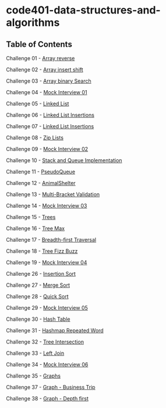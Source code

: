 # code401-data-structures-and-algorithms

## Table of Contents

Challenge 01 - [Array reverse](/challenges/challenge-01/README.md)

Challenge 02 - [Array insert shift](/challenges/challenge-02/README.md)

Challenge 03 - [Array binary Search](/challenges/challenge-03/README.md)

Challenge 04 - [Mock Interview 01](/challenges/challenge-04/README.md)

Challenge 05 - [Linked List](/challenges/challenge-05/README.md)

Challenge 06 - [Linked List Insertions](/challenges/challenge-06/README.md)

Challenge 07 - [Linked List Insertions](/challenges/challenge-07/README.md)

Challenge 08 - [Zip Lists](/challenges/challenge-08/README.md)

Challenge 09 - [Mock Interview 02](/challenges/challenge-09/README.md)

Challenge 10 - [Stack and Queue Implementation](/challenges/challenge-10/README.md)

Challenge 11 - [PseudoQueue](/challenges/challenge-11/README.md)

Challenge 12 - [AnimalShelter](/challenges/challenge-12/README.md)

Challenge 13 - [Multi-Bracket Validation](/challenges/challenge-13/README.md)

Challenge 14 - [Mock Interview 03](/challenges/challenge-14/README.md)

Challenge 15 - [Trees](/challenges/challenge-15/README.md)

Challenge 16 - [Tree Max](/challenges/challenge-16/README.md)

Challenge 17 - [Breadth-first Traversal](/challenges/challenge-17/README.md)

Challenge 18 - [Tree Fizz Buzz](/challenges/challenge-18/README.md)

Challenge 19 - [Mock Interview 04](/challenges/challenge-19/README.md)

Challenge 26 - [Insertion Sort](/challenges/challenge-26/README.md)

Challenge 27 - [Merge Sort](/challenges/challenge-27/README.md)

Challenge 28 - [Quick Sort](/challenges/challenge-28/README.md)

Challenge 29 - [Mock Interview 05](/challenges/challenge-29/README.md)

Challenge 30 - [Hash Table](/challenges/challenge-30/README.md)

Challenge 31 - [Hashmap Repeated Word](/challenges/challenge-31/README.md)

Challenge 32 - [Tree Intersection](/challenges/challenge-32/README.md)

Challenge 33 - [Left Join](/challenges/challenge-33/README.md)

Challenge 34 - [Mock Interview 06](/challenges/challenge-34/README.md)

Challenge 35 - [Graphs](challenges/challenge-35/README.md)

Challenge 37 - [Graph - Business Trip](challenges/challenge-37/README.md)

Challenge 38 - [Graph - Depth first](challenges/challenge-38/README.md)

